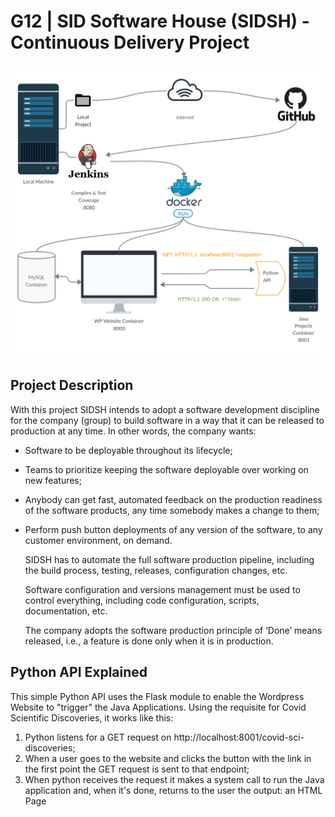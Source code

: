 # G12 | SID Software House (SIDSH) - Continuous Delivery Project
<img src="/images/image.png"/>

## Project Description
  With this project SIDSH intends to adopt a software development discipline for the company (group) to
build software in a way that it can be released to production at any time.
In other words, the company wants:
- Software to be deployable throughout its lifecycle;
- Teams to prioritize keeping the software deployable over working on new features;
- Anybody can get fast, automated feedback on the production readiness of the software
products, any time somebody makes a change to them;
- Perform push button deployments of any version of the software, to any customer
environment, on demand. 

  SIDSH has to automate the full software production pipeline, including the build process, testing,
releases, configuration changes, etc.

  Software configuration and versions management must be used to control everything, including code
configuration, scripts, documentation, etc.

  The company adopts the software production principle of ‘Done’ means released, i.e., a feature is done
only when it is in production.

## Python API Explained
  This simple Python API uses the Flask module to enable the Wordpress Website to "trigger" the Java Applications.
  Using the requisite for Covid Scientific Discoveries, it works like this:
1. Python listens for a GET request on http://localhost:8001/covid-sci-discoveries;
2. When a user goes to the website and clicks the button with the link in the first point the GET request is sent to that endpoint;
3. When python receives the request it makes a system call to run the Java application and, when it's done, returns to the user the output: an HTML Page
